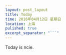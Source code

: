 ```yaml
---
layout: post_layout
title: Today
time: 2016年04月12日 星期日
location: 上海
pulished: true
excerpt_separator: "```"
---
```

Today is ncie.
